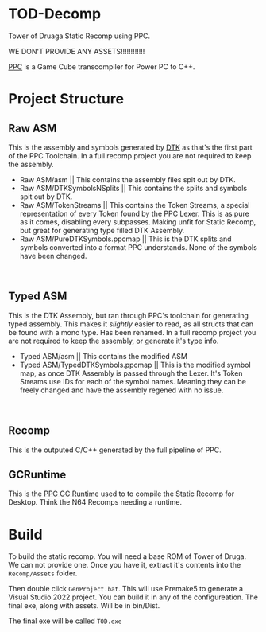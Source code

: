 # TOD-Decomp
Tower of Druaga Static Recomp using PPC. 

WE DON'T PROVIDE ANY ASSETS!!!!!!!!!!!!

[PPC]() is a Game Cube transcompiler for Power PC to C++.

# Project Structure

## Raw ASM
This is the assembly and symbols generated by [DTK]() as that's the first part of the PPC Toolchain. In a full recomp project you are not required to keep the assembly.
- Raw ASM/asm || This contains the assembly files spit out by DTK.
- Raw ASM/DTKSymbolsNSplits || This contains the splits and symbols spit out by DTK.
- Raw ASM/TokenStreams || This contains the Token Streams, a special representation of every Token found by the PPC Lexer. This is as pure as it comes, disabling every subpasses. Making unfit for Static Recomp, but great for generating type filled DTK Assembly.
- Raw ASM/PureDTKSymbols.ppcmap || This is the DTK splits and symbols converted into a format PPC understands. None of the symbols have been changed.

<br>

## Typed ASM
This is the DTK Assembly, but ran through PPC's toolchain for generating typed assembly. This makes it *slightly* easier to read, as all structs that can be found with a mono type. Has been renamed. In a full recomp project you are not required to keep the assembly, or generate it's type info.
- Typed ASM/asm || This contains the modified ASM
- Typed ASM/TypedDTKSymbols.ppcmap || This is the modified symbol map, as once DTK Assembly is passed through the Lexer. It's Token Streams use IDs for each of the symbol names. Meaning they can be freely changed and have the assembly regened with no issue.

<br>


## Recomp
This is the outputed C/C++ generated by the full pipeline of PPC.

## GCRuntime
This is the [PPC GC Runtime]() used to to compile the Static Recomp for Desktop. Think the N64 Recomps needing a runtime.

# Build
To build the static recomp. You will need a base ROM of Tower of Druga. We can not provide one. Once you have it, extract it's contents into the `Recomp/Assets` folder.

Then double click `GenProject.bat`. This will use Premake5 to generate a Visual Studio 2022 project. You can build it in any of the configureation. The final exe, along with assets. Will be in bin/Dist.

The final exe will be called `TOD.exe`